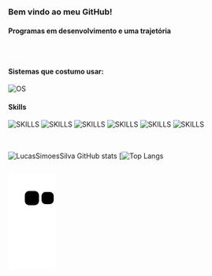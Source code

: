### Bem vindo ao meu GitHub!
#### Programas em desenvolvimento e uma trajetória
</br>

##

#### Sistemas que costumo usar:

![OS](https://img.shields.io/badge/Windows-0078D6?style=for-the-badge&logo=windows&logoColor=white)
</br>

#### Skills
![SKILLS](https://img.shields.io/badge/Java-ED8B00?style=for-the-badge&logo=java&logoColor=white)
![SKILLS](https://img.shields.io/badge/HTML-239120?style=for-the-badge&logo=html5&logoColor=white)
![SKILLS](https://img.shields.io/badge/CSS-239120?&style=for-the-badge&logo=css3&logoColor=white)
![SKILLS](https://img.shields.io/badge/JavaScript-F7DF1E?style=for-the-badge&logo=javascript&logoColor=black)
![SKILLS](https://img.shields.io/badge/React-F7DF1E?style=for-the-badge&logo=react&logoColor=black)
![SKILLS](https://img.shields.io/badge/SpringBoot-F7DF1E?style=for-the-badge&logo=javascript&logoColor=black)
</br></br>

##

![LucasSimoesSilva GitHub stats](https://github-readme-stats.vercel.app/api?username=LucasSimoesSilva&show_icons=true&theme=radical)
[![Top Langs](https://github-readme-stats.vercel.app/api/top-langs/?username=LucasSimoesSilva&theme=blue-green)

##

 ![Snake animation](https://github.com/LucasSimoesSilva/LucasSimoesSilva/blob/output/github-contribution-grid-snake.svg)
